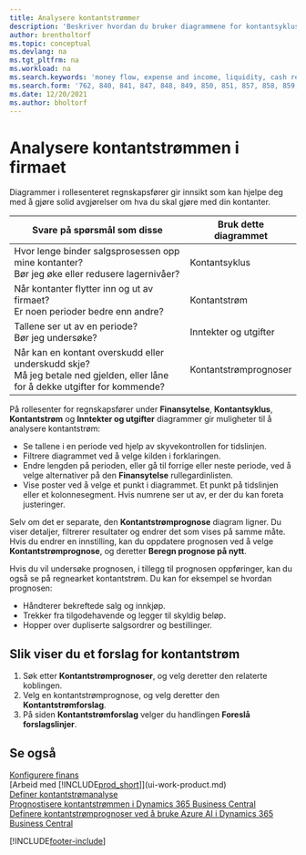```yaml
---
title: Analysere kontantstrømmer
description: 'Beskriver hvordan du bruker diagrammene for kontantsyklus, inntekter og utgifter, kontantstrøm og kontantstrømprognose til å analysere tidligere og fremtidige pengestrømmer inn og ut av firmaet.'
author: brentholtorf
ms.topic: conceptual
ms.devlang: na
ms.tgt_pltfrm: na
ms.workload: na
ms.search.keywords: 'money flow, expense and income, liquidity, cash receipts minus cash payments, Cartera'
ms.search.form: '762, 840, 841, 847, 848, 849, 850, 851, 857, 858, 859, 860, 862, 863, 865, 866, 867, 868, 869, 1818'
ms.date: 12/20/2021
ms.author: bholtorf
---
```

# <a name="analyzing-cash-flow-in-your-company"></a>Analysere kontantstrømmen i firmaet
Diagrammer i rollesenteret regnskapsfører gir innsikt som kan hjelpe deg med å gjøre solid avgjørelser om hva du skal gjøre med din kontanter.  

| Svare på spørsmål som disse | Bruk dette diagrammet |
| --- | --- |
| Hvor lenge binder salgsprosessen opp mine kontanter?</br> Bør jeg øke eller redusere lagernivåer? |Kontantsyklus |
| Når kontanter flytter inn og ut av firmaet?</br> Er noen perioder bedre enn andre? |Kontantstrøm |
| Tallene ser ut av en periode?</br> Bør jeg undersøke? |Inntekter og utgifter |
| Når kan en kontant overskudd eller underskudd skje?</br> Må jeg betale ned gjelden, eller låne for å dekke utgifter for kommende? |Kontantstrømprognoser |

På rollesenter for regnskapsfører under **Finansytelse**, **Kontantsyklus**, **Kontantstrøm** og **Inntekter og utgifter** diagrammer gir muligheter til å analysere kontantstrøm:  

* Se tallene i en periode ved hjelp av skyvekontrollen for tidslinjen.  
* Filtrere diagrammet ved å velge kilden i forklaringen.  
* Endre lengden på perioden, eller gå til forrige eller neste periode, ved å velge alternativer på den **Finansytelse** rullegardinlisten.  
* Vise poster ved å velge et punkt i diagrammet. Et punkt på tidslinjen eller et kolonnesegment. Hvis numrene ser ut av, er der du kan foreta justeringer.  

Selv om det er separate, den **Kontantstrømprognose** diagram ligner. Du viser detaljer, filtrerer resultater og endrer det som vises på samme måte. Hvis du endrer en innstilling, kan du oppdatere prognosen ved å velge **Kontantstrømprognose**, og deretter **Beregn prognose på nytt**.

Hvis du vil undersøke prognosen, i tillegg til prognosen oppføringer, kan du også se på regnearket kontantstrøm. Du kan for eksempel se hvordan prognosen:

* Håndterer bekreftede salg og innkjøp.  
* Trekker fra tilgodehavende og legger til skyldig beløp.  
* Hopper over dupliserte salgsordrer og bestillinger.  

## <a name="to-view-a-cash-flow-worksheet"></a>Slik viser du et forslag for kontantstrøm

1. Søk etter **Kontantstrømprognoser**, og velg deretter den relaterte koblingen.  
2. Velg en kontantstrømprognose, og velg deretter den **Kontantstrømforslag**.  
3. På siden **Kontantstrømforslag** velger du handlingen **Foreslå forslagslinjer**.  

## <a name="see-also"></a>Se også

[Konfigurere finans](finance-setup-finance.md)  
[Arbeid med [!INCLUDE[prod_short](includes/prod_short.md)]](ui-work-product.md)  
[Definer kontantstrømanalyse](finance-setup-cash-flow-analyses.md)  
[Prognostisere kontantstrømmen i Dynamics 365 Business Central](/training/modules/forecast-cash-flow-dynamics-365-business-central/index)  
[Definere kontantstrømprognoser ved å bruke Azure AI i Dynamics 365 Business Central](/training/modules/setup-cash-flow-forecasts/)  

[!INCLUDE[footer-include](includes/footer-banner.md)]
